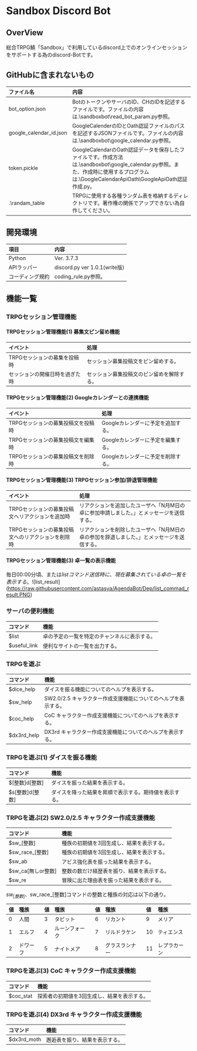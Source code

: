 # Sandbox Discord Bot

## OverView
総合TRPG鯖「Sandbox」で利用しているdiscord上でのオンラインセッションをサポートする為のdiscord-Botです。

## GitHubに含まれないもの
|ファイル名|内容|
|:-|:-|
|bot_option.json|BotのトークンやサーバのID、CHのIDを記述するファイルです。ファイルの内容は.\sandboxbot\read_bot_param.py参照。|
|google_calendar_id.json|GoogleCalenderのIDとOath認証ファイルのパスを記述するJSONファイルです。ファイルの内容は.\sandboxbot\google_calendar.py参照。|
|token.pickle|GoogleCalendarのOath認証データを保存したファイルです。作成方法は.\sandboxbot\google_calendar.py参照。また、作成時に使用するプログラムは.\GoogleCalendarApiOath\GoogleApiOath認証作成.py。|
|.\randam_table|TRPGに使用する各種ランダム表を格納するディレクトリです。著作権の関係でアップできない為自作してください。|

## 開発環境
|項目|内容|
|:-|:-|
|Python|Ver. 3.7.3|
|APIラッパー|discord.py ver 1.0.1(write版)|
|コーディング規約|coding_rule.py参照。|

## 機能一覧
### TRPGセッション管理機能
#### TRPGセッション管理機能(1) 募集文ピン留め機能
|イベント|処理|
|:-|:-|
|TRPGセッションの募集を投稿時|セッション募集投稿文をピン留めする。|
|セッションの開催日時を過ぎた時|セッション募集投稿文のピン留めを解除する。|

#### TRPGセッション管理機能(2) Googleカレンダーとの連携機能
|イベント|処理|
|:-|:-|
|TRPGセッションの募集投稿文を投稿時|Googleカレンダーに予定を追加する。|
|TRPGセッションの募集投稿文を編集時|Googleカレンダーに予定を編集する。|
|TRPGセッションの募集投稿文を削除時|Googleカレンダーに予定を削除する。|

#### TRPGセッション管理機能(3) TRPGセッション参加/辞退管理機能
|イベント|処理|
|:-|:-|
|TRPGセッションの募集投稿文へリアクションを追加時|リアクションを追加したユーザへ「N月M日の卓に参加申請しました。」とメッセージを送信する。|
|TRPGセッションの募集投稿文へのリアクションを削除時|リアクションを削除したユーザへ「N月M日の卓の参加を辞退しました。」とメッセージを送信する。|

#### TRPGセッション管理機能(3) 卓一覧の表示機能
毎日00:00分頃、または$listコマンド送信時に、現在募集されている卓の一覧を表示する。
![$list_result](https://raw.githubusercontent.com/astasya/AgendaBot/Dep/list_commad_result.PNG) 

### サーバの便利機能
|コマンド|機能|
|:-|:-|
|$list |卓の予定の一覧を特定のチャンネルに表示する。|
|$useful_link |便利なサイトの一覧を出力する。|

### TRPGを遊ぶ
|コマンド|機能|
|:-|:-|
|$dice_help|ダイスを振る機能についてのヘルプを表示する。|
|$sw_help|SW2.0/2.5 キャラクター作成支援機能についてのヘルプを表示する。|
|$coc_help|CoC キャラクター作成支援機能についてのヘルプを表示する。|
|$dx3rd_help|DX3rd キャラクター作成支援機能についてのヘルプを表示する。|

### TRPGを遊ぶ(1) ダイスを振る機能
|コマンド|機能|
|:-|:-|
|$[整数]d[整数] |ダイスを振った結果を表示する。|
|$s[整数]d[整数] |ダイスを降った結果を昇順で表示する。期待値を表示する。

### TRPGを遊ぶ(2) SW2.0/2.5 キャラクター作成支援機能
 |コマンド|機能|
 |:-|:-|
 |$sw_[整数]|種族の初期値を3回生成し、結果を表示する。|
 |$sw_race_[整数]|種族の初期値を3回生成し、結果を表示する。|
 |$sw_ab|アビス強化表を振った結果を表示する。|
 |$sw_ca[無しor整数]|整数の数だけ経歴表を振り、結果を表示する。|
 |$sw_re|冒険に出た理由表を振った結果を表示する。|

  $sw_[整数]、$sw_race_[整数]コマンドの整数と種族の対応は以下の通り。  
  
 |値|種族|値|種族|値|種族|値|種族|
 |:-|:-|:-|:-|:-|:-|:-|:-|
 |0|人間|3|タビット|6|リカント|9|メリア|
 |1|エルフ|4|ルーンフォーク|7|リルドラケン|10|ティエンス|
 |2|ドワーフ|5|ナイトメア|8|グラスランナー|11|レプラカーン|

### TRPGを遊ぶ(3) CoC キャラクター作成支援機能
 |コマンド|機能|
 |:-|:-|
 |$coc_stat|探索者の初期値を3回生成し、結果を表示する。|

### TRPGを遊ぶ(4) DX3rd キャラクター作成支援機能
 |コマンド|機能|
 |:-|:-|
 |$dx3rd_moth|邂逅表を振り、結果を表示する。|
